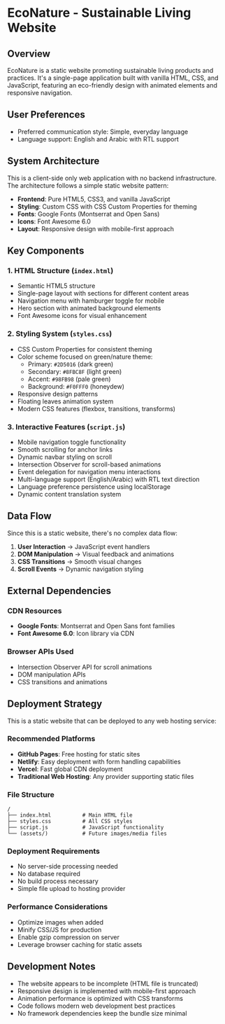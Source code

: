# EcoNature - Sustainable Living Website

## Overview

EcoNature is a static website promoting sustainable living products and practices. It's a single-page application built with vanilla HTML, CSS, and JavaScript, featuring an eco-friendly design with animated elements and responsive navigation.

## User Preferences

- Preferred communication style: Simple, everyday language
- Language support: English and Arabic with RTL support

## System Architecture

This is a client-side only web application with no backend infrastructure. The architecture follows a simple static website pattern:

- **Frontend**: Pure HTML5, CSS3, and vanilla JavaScript
- **Styling**: Custom CSS with CSS Custom Properties for theming
- **Fonts**: Google Fonts (Montserrat and Open Sans)
- **Icons**: Font Awesome 6.0
- **Layout**: Responsive design with mobile-first approach

## Key Components

### 1. HTML Structure (`index.html`)
- Semantic HTML5 structure
- Single-page layout with sections for different content areas
- Navigation menu with hamburger toggle for mobile
- Hero section with animated background elements
- Font Awesome icons for visual enhancement

### 2. Styling System (`styles.css`)
- CSS Custom Properties for consistent theming
- Color scheme focused on green/nature theme:
  - Primary: `#2D5016` (dark green)
  - Secondary: `#8FBC8F` (light green)
  - Accent: `#98FB98` (pale green)
  - Background: `#F0FFF0` (honeydew)
- Responsive design patterns
- Floating leaves animation system
- Modern CSS features (flexbox, transitions, transforms)

### 3. Interactive Features (`script.js`)
- Mobile navigation toggle functionality
- Smooth scrolling for anchor links
- Dynamic navbar styling on scroll
- Intersection Observer for scroll-based animations
- Event delegation for navigation menu interactions
- Multi-language support (English/Arabic) with RTL text direction
- Language preference persistence using localStorage
- Dynamic content translation system

## Data Flow

Since this is a static website, there's no complex data flow:

1. **User Interaction** → JavaScript event handlers
2. **DOM Manipulation** → Visual feedback and animations
3. **CSS Transitions** → Smooth visual changes
4. **Scroll Events** → Dynamic navigation styling

## External Dependencies

### CDN Resources
- **Google Fonts**: Montserrat and Open Sans font families
- **Font Awesome 6.0**: Icon library via CDN

### Browser APIs Used
- Intersection Observer API for scroll animations
- DOM manipulation APIs
- CSS transitions and animations

## Deployment Strategy

This is a static website that can be deployed to any web hosting service:

### Recommended Platforms
- **GitHub Pages**: Free hosting for static sites
- **Netlify**: Easy deployment with form handling capabilities
- **Vercel**: Fast global CDN deployment
- **Traditional Web Hosting**: Any provider supporting static files

### File Structure
```
/
├── index.html          # Main HTML file
├── styles.css          # All CSS styles
├── script.js           # JavaScript functionality
└── (assets/)           # Future images/media files
```

### Deployment Requirements
- No server-side processing needed
- No database required
- No build process necessary
- Simple file upload to hosting provider

### Performance Considerations
- Optimize images when added
- Minify CSS/JS for production
- Enable gzip compression on server
- Leverage browser caching for static assets

## Development Notes

- The website appears to be incomplete (HTML file is truncated)
- Responsive design is implemented with mobile-first approach
- Animation performance is optimized with CSS transforms
- Code follows modern web development best practices
- No framework dependencies keep the bundle size minimal